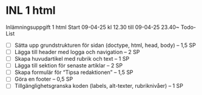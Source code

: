 # INL 1 html

Inlämningsuppgift 1 html
Start 09-04-25 kl 12.30 till 09-04-25 23.40~
Todo-List

- [ ] Sätta upp grundstrukturen för sidan (doctype, html, head, body) – 1,5 SP
- [ ] Lägga till header med logga och navigation – 2 SP
- [ ] Skapa huvudartikel med rubrik och text – 1 SP
- [ ] Lägga till sektion för senaste artiklar – 2 SP
- [ ] Skapa formulär för “Tipsa redaktionen” – 1,5 SP
- [ ] Göra en footer – 0,5 SP
- [ ] Tillgänglighetsgranska koden (labels, alt-texter, rubriknivåer) – 1 SP
